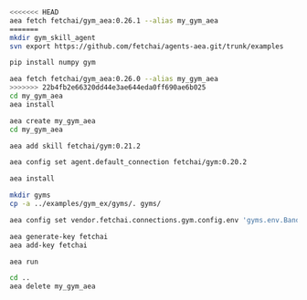 ``` bash
<<<<<<< HEAD
aea fetch fetchai/gym_aea:0.26.1 --alias my_gym_aea
=======
mkdir gym_skill_agent
svn export https://github.com/fetchai/agents-aea.git/trunk/examples
```
``` bash
pip install numpy gym
```
``` bash
aea fetch fetchai/gym_aea:0.26.0 --alias my_gym_aea
>>>>>>> 22b4fb2e66320dd44e3ae644eda0ff690ae6b025
cd my_gym_aea
aea install
```
``` bash
aea create my_gym_aea
cd my_gym_aea
```
``` bash
aea add skill fetchai/gym:0.21.2
```
``` bash
aea config set agent.default_connection fetchai/gym:0.20.2
```
``` bash
aea install
```
``` bash
mkdir gyms
cp -a ../examples/gym_ex/gyms/. gyms/
```
``` bash
aea config set vendor.fetchai.connections.gym.config.env 'gyms.env.BanditNArmedRandom'
```
``` bash
aea generate-key fetchai
aea add-key fetchai
```
``` bash
aea run
```
``` bash
cd ..
aea delete my_gym_aea
```
